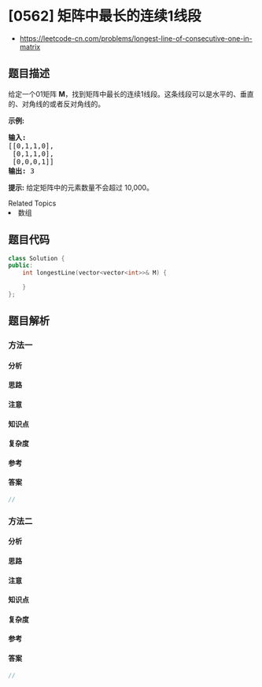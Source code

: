 

# [0562] 矩阵中最长的连续1线段
* https://leetcode-cn.com/problems/longest-line-of-consecutive-one-in-matrix


## 题目描述

<p>给定一个01矩阵 <strong>M</strong>，找到矩阵中最长的连续1线段。这条线段可以是水平的、垂直的、对角线的或者反对角线的。</p>

<p><strong>示例:</strong></p>

<pre><strong>输入:</strong>
[[0,1,1,0],
 [0,1,1,0],
 [0,0,0,1]]
<strong>输出:</strong> 3
</pre>

<p><strong>提示:</strong> 给定矩阵中的元素数量不会超过 10,000。</p>
<div><div>Related Topics</div><div><li>数组</li></div></div>


## 题目代码

```cpp
class Solution {
public:
    int longestLine(vector<vector<int>>& M) {

    }
};
```


## 题目解析


### 方法一

#### 分析

#### 思路

#### 注意

#### 知识点

#### 复杂度

#### 参考

#### 答案

```cpp
//
```


### 方法二

#### 分析

#### 思路

#### 注意

#### 知识点

#### 复杂度

#### 参考

#### 答案

```cpp
//
```


